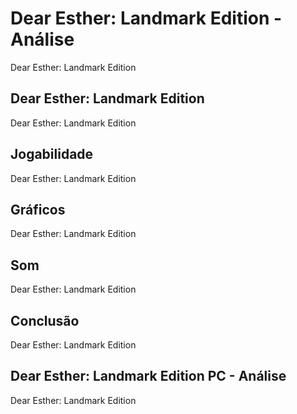 ---
---

# Dear Esther: Landmark Edition - Análise

Dear Esther: Landmark Edition

## Dear Esther: Landmark Edition

Dear Esther: Landmark Edition

## Jogabilidade

Dear Esther: Landmark Edition

## Gráficos

Dear Esther: Landmark Edition

## Som

Dear Esther: Landmark Edition

## Conclusão

Dear Esther: Landmark Edition

## Dear Esther: Landmark Edition PC - Análise

Dear Esther: Landmark Edition
